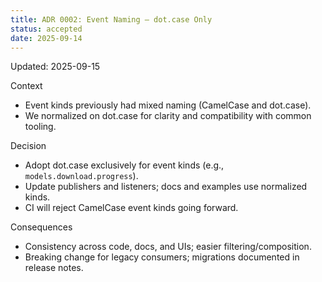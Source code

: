 ```yaml
---
title: ADR 0002: Event Naming — dot.case Only
status: accepted
date: 2025-09-14
---
```

Updated: 2025-09-15

Context
- Event kinds previously had mixed naming (CamelCase and dot.case).
- We normalized on dot.case for clarity and compatibility with common tooling.

Decision
- Adopt dot.case exclusively for event kinds (e.g., `models.download.progress`).
- Update publishers and listeners; docs and examples use normalized kinds.
- CI will reject CamelCase event kinds going forward.

Consequences
- Consistency across code, docs, and UIs; easier filtering/composition.
- Breaking change for legacy consumers; migrations documented in release notes.

